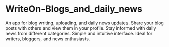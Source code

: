 # WriteOn-Blogs_and_daily_news
An app for blog writing, uploading, and daily news updates. Share your blog posts with others and view them in your profile. Stay informed with daily news from different categories. Simple and intuitive interface. Ideal for writers, bloggers, and news enthusiasts.
